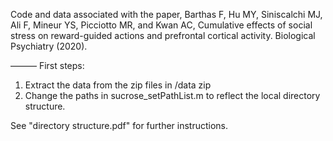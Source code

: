 Code and data associated with the paper, Barthas F, Hu MY, Siniscalchi MJ, Ali F, Mineur YS, Picciotto MR, and Kwan AC, Cumulative effects of social stress on reward-guided actions and prefrontal cortical activity. Biological Psychiatry (2020).

———
First steps:
1) Extract the data from the zip files in /data zip
2) Change the paths in sucrose_setPathList.m to reflect the local directory structure.

See "directory structure.pdf" for further instructions.
